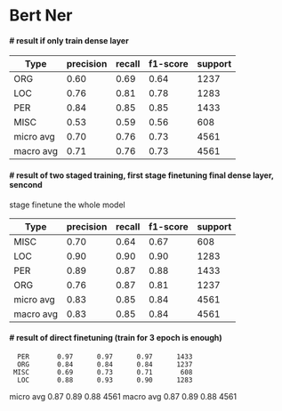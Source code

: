 # Bert Ner


#### # result if only train dense layer

| Type| precision  |  recall | f1-score |  support|
|-----|------------|---------|----------|---------|
|     ORG   |    0.60    |  0.69   |   0.64   |   1237|
 |     LOC   |    0.76  |    0.81    |  0.78   |   1283|
 |     PER    |   0.84   |   0.85  |    0.85   |   1433|
 |    MISC     |  0.53   |   0.59   |   0.56   |    608|
|micro avg   |    0.70  |    0.76 |     0.73   |   4561|
|macro avg    |   0.71   |   0.76   |   0.73    |  4561|



#### # result of two staged training, first stage finetuning final dense layer, sencond
stage finetune the whole model

| Type| precision  |  recall | f1-score |  support|
|-----|------------|---------|----------|---------|
  |   MISC   |    0.70    |  0.64   |   0.67  |     608|
   |   LOC   |    0.90    |  0.90  |    0.90  |    1283|
   |   PER   |    0.89   |   0.87   |   0.88   |   1433|
  |    ORG   |    0.76   |   0.87  |    0.81  |   1237|
|micro avg  |     0.83   |   0.85   |   0.84  |    4561|
|macro avg  |     0.83   |   0.85  |    0.84   |   4561|


#### # result of direct finetuning (train for 3 epoch is enough)
      PER       0.97      0.97      0.97      1433
      ORG       0.84      0.84      0.84      1237
     MISC       0.69      0.73      0.71       608
      LOC       0.88      0.93      0.90      1283

micro avg       0.87      0.89      0.88      4561
macro avg       0.87      0.89      0.88      4561


